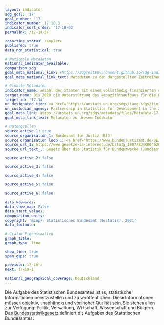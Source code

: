 ```yaml
---
layout: indicator    
sdg_goal: '17'    
goal_number: '17'    
indicator_number: 17.18.3    
indicator_sort_order: '17-18-03'    
permalink: /17-18-3/    

reporting_status: complete    
published: true    
data_non_statistical: true    

# Nationale Metadaten    
national_indicator_available:     
comparison_sdg:     
goal_meta_national_link: #https://SdgTestEnvironment.github.io/sdg-indicators/public/MetaDe/17.18.3.pdf    
goal_meta_national_link_text: Metadaten zu den dargestellten Zeitreihen    

# Globale Metadaten    
indicator_name: Anzahl der Staaten mit einem vollständig finanzierten und in Umsetzung befindlichen nationalen statistischen Plan, nach Finanzierungsquelle    
target_name: Bis 2020 die Unterstützung des Kapazitätsaufbaus für die Entwicklungsländer und namentlich die am wenigsten entwickelten Länder und die kleinen Inselentwicklungsländer erhöhen, mit dem Ziel, über erheblich mehr hochwertige, aktuelle und verlässliche Daten zu verfügen, die nach Einkommen, Geschlecht, Alter, Rasse, Ethnizität, Migrationsstatus, Behinderung, geografischer Lage und sonstigen im nationalen Kontext relevanten Merkmalen aufgeschlüsselt sind    
target_id: '17.18'    
un_designated_tier: <a href='https://unstats.un.org/sdgs/iaeg-sdgs/tier-classification/' title='Klicken Sie hier um weitere Informationen zur UN-Tier-Klassifikation zu erhalten.'  target='_blank'>Tier I</a>    
un_custodian_agency: Partnership in Statistics for Development in the 21st Century (PARIS21)    
goal_meta_link: https://unstats.un.org/sdgs/metadata/files/Metadata-17-18-03.pdf    
goal_meta_link_text: Metadaten zu diesem Indikator    

# Datenquellen
source_active_1: true
source_organisation_1: Bundesamt für Justiz (BfJ)
source_organisation_logo_1: <a href="https://www.bundesjustizamt.de/DE/Home/homepage_node.html"><img src="https://g205sdgs.github.io/sdg-indicators/public/OrgImgDe/bafj.png" alt="Logo bafj" style="height:60px; width:148px"/></a>
source_url_1: https://www.gesetze-im-internet.de/bstatg_1987/BJNR004620987.html
source_url_text_1: Gesetz über die Statistik für Bundeszwecke (Bundesstatistikgesetz - BStatG)

source_active_2: false

source_active_3: false

source_active_4: false

source_active_5: false

source_active_6: false
    
data_keywords:     
data_show_map: False    
data_start_values:     
computation_units:     
copyright: '&copy; Statistisches Bundesamt (Destatis), 2021'    
data_footnote:     

# Grafik Eigenschaften    
graph_title:     
graph_type: line    

show_line: true
span_gaps: true    

previous: 17-18-2    
next: 17-19-1    

national_geographical_coverage: Deutschland    
---
```



Die Aufgabe des Statistischen Bundesamtes ist es, statistische Informationen bereitzustellen und zu veröffentlichen. Diese Informationen müssen objektiv, unabhängig und von hoher Qualität sein. Sie stehen allen zur Verfügung: Politik, Verwaltung, Wirtschaft, Wissenschaft und Bürgern. Das <a href="https://www.gesetze-im-internet.de/bstatg_1987/BJNR004620987.html">Bundesstatistikgesetz</a> definiert die Aufgaben des Statistischen Bundesamtes.